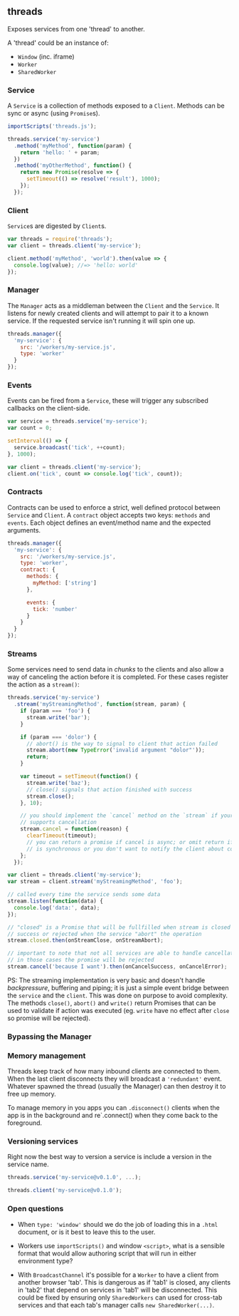## threads

Exposes services from one 'thread' to another.

A 'thread' could be an instance of:

- `Window` (inc. iframe)
- `Worker`
- `SharedWorker`

### Service

A `Service` is a collection of methods exposed to a `Client`. Methods can be sync or async (using `Promise`s).

```js
importScripts('threads.js');

threads.service('my-service')
  .method('myMethod', function(param) {
    return 'hello: ' + param;
  })
  .method('myOtherMethod', function() {
    return new Promise(resolve => {
      setTimeout(() => resolve('result'), 1000);
    });
  });
```

### Client

`Service`s are digested by `Client`s.

```js
var threads = require('threads');
var client = threads.client('my-service');

client.method('myMethod', 'world').then(value => {
  console.log(value); //=> 'hello: world'
});
```

### Manager

The `Manager` acts as a middleman between the `Client` and the `Service`. It listens for newly created clients and will attempt to pair it to a known service. If the requested service isn't running it will spin one up.

```js
threads.manager({
  'my-service': {
    src: '/workers/my-service.js',
    type: 'worker'
  }
});
```

### Events

Events can be fired from a `Service`, these will trigger any subscribed callbacks on the client-side.

```js
var service = threads.service('my-service');
var count = 0;

setInterval(() => {
  service.broadcast('tick', ++count);
}, 1000);
```

```js
var client = threads.client('my-service');
client.on('tick', count => console.log('tick', count));
```

### Contracts

Contracts can be used to enforce a strict, well defined protocol between `Service` and `Client`. A `contract` object accepts two keys: `methods` and `events`. Each object defines an event/method name and the expected arguments.

```js
threads.manager({
  'my-service': {
    src: '/workers/my-service.js',
    type: 'worker',
    contract: {
      methods: {
        myMethod: ['string']
      },

      events: {
        tick: 'number'
      }
    }
  }
});
```

### Streams

Some services need to send data in *chunks* to the clients and also allow
a way of canceling the action before it is completed. For these cases register
the action as a `stream()`:

```js
threads.service('my-service')
  .stream('myStreamingMethod', function(stream, param) {
    if (param === 'foo') {
      stream.write('bar');
    }

    if (param === 'dolor') {
      // abort() is the way to signal to client that action failed
      stream.abort(new TypeError('invalid argument "dolor"'));
      return;
    }

    var timeout = setTimeout(function() {
      stream.write('baz');
      // close() signals that action finished with success
      stream.close();
    }, 10);

    // you should implement the `cancel` method on the `stream` if your service
    // supports cancellation
    stream.cancel = function(reason) {
      clearTimeout(timeout);
      // you can return a promise if cancel is async; or omit return if action
      // is synchronous or you don't want to notify the client about completion
    };
  });
```

```js
var client = threads.client('my-service');
var stream = client.stream('myStreamingMethod', 'foo');

// called every time the service sends some data
stream.listen(function(data) {
  console.log('data:', data);
});

// "closed" is a Promise that will be fullfilled when stream is closed with
// success or rejected when the service "abort" the operation
stream.closed.then(onStreamClose, onStreamAbort);

// important to note that not all services are able to handle cancellation
// in those cases the promise will be rejected
stream.cancel('because I want').then(onCancelSuccess, onCancelError);
```

PS: The streaming implementation is very basic and doesn't handle
*backpressure*, buffering and piping; it is just a simple event bridge between
the `service` and the `client`. This was done on purpose to avoid complexity.
The methods `close()`, `abort()` and `write()` return Promises that can be used
to validate if action was executed (eg. `write` have no effect after `close` so
promise will be rejected).


### Bypassing the Manager



### Memory management

Threads keep track of how many inbound clients are connected to them. When the last client disconnects they will broadcast a `'redundant'` event. Whatever spawned the thread (usually the Manager) can then destroy it to free up memory.

To manage memory in you apps you can `.disconnect()` clients when the app is in the background and re`.connect() when they come back to the foreground.

### Versioning services

Right now the best way to version a service is include a version in the service name.

```js
threads.service('my-service@v0.1.0', ...);
```

```js
threads.client('my-service@v0.1.0');
```

### Open questions

- When `type: 'window'` should we do the job of loading this in a `.html` document, or is it best to leave this to the user.

- Workers use `importScripts()` and window `<script>`, what is a sensible format that would allow authoring script that will run in either environment type?

- With `BroadcastChannel` it's possible for a `Worker` to have a client from another browser 'tab'. This is dangerous as if 'tab1' is closed, any clients in 'tab2' that depend on services in 'tab1' will be disconnected. This could be fixed by ensuring only `SharedWorkers` can used for cross-tab services and that each tab's manager calls `new SharedWorker(...)`.
